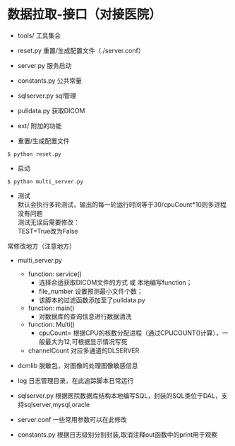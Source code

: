 数据拉取-接口（对接医院）
===
 * tools/ 工具集合
 * reset.py 重置/生成配置文件（./server.conf）
 * server.py 服务启动 
 * constants.py 公共常量
 * sqlserver.py sql管理
 * pulldata.py 获取DICOM
 * ext/ 附加的功能


* 重置/生成配置文件

```
$ python reset.py
```
* 启动

```
$ python multi_server.py
```     

* 测试   
默认会执行多轮测试，输出的每一轮运行时间等于30/cpuCount*10则多进程没有问题    
测试无误后需要修改：    
    TEST=True改为False    


常修改地方（注意地方）
* multi_server.py  
    * function: service()
        * 选择合适获取DICOM文件的方式 或 本地编写function；
        * file_number 设置预测最小文件个数；
        * 该脚本的过滤函数添加至了pulldata.py
    * function: main() 
        * 对数据库的查询信息进行数据清洗 
    * function: Multi() 
        * cpuCount= 根据CPU的核数分配进程（通过CPUCOUNT()计算），一般最大为12,可根据显示情况写死       
    * channelCount 对应多通道的DLSERVER
   
* dcmlib 脱敏包，对图像的处理图像敏感信息
* log 日志管理目录，在此追踪脚本日常运行
* sqlserver.py 根据医院数据库结构本地编写SQL，封装的SQL类位于DAL，支持sqlserver,mysql,oracle     
* server.conf  一些常用参数可以在此修改    
* constants.py  根据日志级别分别封装,取消注释out函数中的print用于观察     
 
